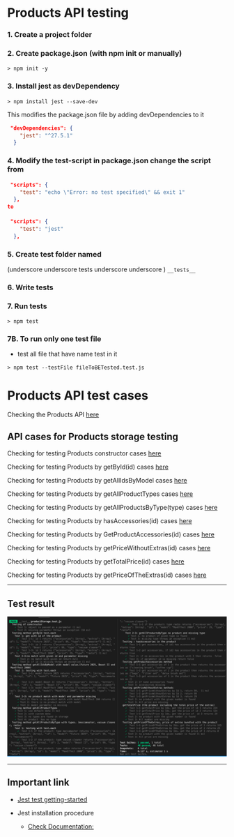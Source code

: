 # Products API testing

### 1.   Create a project folder

### 2. Create package.json (with npm init or manually)
```shell
> npm init -y
```

### 3. Install jest as devDependency 

```shell
> npm install jest --save-dev
```

This modifies the package.json file by adding devDependencies to it
```json
 "devDependencies": {
    "jest": "^27.5.1"
  }
```

### 4. Modify the test-script in package.json change the script from
```json
 "scripts": {
    "test": "echo \"Error: no test specified\" && exit 1"
  },
to

 "scripts": {
    "test": "jest"
  },
```


### 5. Create test folder named 
(underscore underscore tests underscore underscore )
`__tests__`

### 6. Write tests

### 7. Run tests
```shell
> npm test
```

### 7B. To run only one test file
- test all file that have name test in it
```shell
> npm test --testFile fileToBETested.test.js
```


# Products API test cases
Checking the Products API [here](/ProductsAPI.md)

## API cases for Products storage testing
Checking for testing Products constructor cases [here](/constructorTestCase.md)

Checking for testing Products by getById(id) cases [here](/getByIdTestCases.md)

Checking for testing Products by getAllIdsByModel cases [here](/getAllIdsByModelTestCases.md)

Checking for testing Products by getAllProductTypes cases [here](/getAlProductTypesTestCases.md)

Checking for testing Products by getAllProductsByType(type) cases [here](/getAllProductsByTypesTestCases.md)

Checking for testing Products by hasAccessories(id) cases [here](/hasAccessoriesTestCases.md)

Checking for testing Products by GetProductAccessories(id) cases [here](/getProductAccessoriesTestCases.md)

Checking for testing Products by getPriceWithoutExtras(id) cases [here](/getPriceWithoutExtraTestCases.md)

Checking for testing Products by getTotalPrice(id) cases [here](/getTotalPriceTestCases.md)

Checking for testing Products by  getPriceOfTheExtras(id) cases [here](/getPriceOfTheExtrasTestCases.md)

---
## Test result

![Testresult](/img/TestResult.png)

---

## Important link 

- [Jest test getting-started](https://jestjs.io/docs/getting-started)

- Jest installation procedure

    - [Check Documentation:](https://jestjs.io/)
